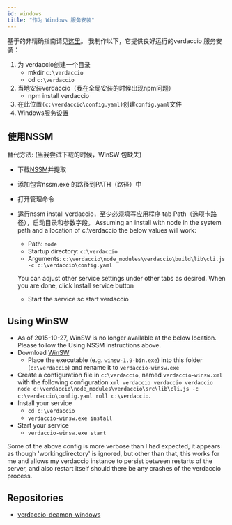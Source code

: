 ```yaml
---
id: windows
title: "作为 Windows 服务安装"
---
```

基于的非精确指南请见[这里](http://asysadmin.tumblr.com/post/32941224574/running-nginx-on-windows-as-a-service)。 我制作以下，它提供良好运行的verdaccio 服务安装：

1. 为 verdaccio创建一个目录 
    * mkdir `c:\verdaccio`
    * cd `c:\verdaccio`
2. 当地安装verdaccio（我在全局安装的时候出现npm问题） 
    * npm install verdaccio
3. 在此位置`(c:\verdaccio\config.yaml)`创建`config.yaml`文件
4. Windows服务设置

## 使用NSSM

替代方法: (当我尝试下载的时候，WinSW 包缺失)

* 下载[NSSM](https://www.nssm.cc/download/)并提取

* 添加包含nssm.exe 的路径到PATH（路径）中

* 打开管理命令

* 运行nssm install verdaccio，至少必须填写应用程序 tab Path（选项卡路径），启动目录和参数字段。 Assuming an install with node in the system path and a location of c:\verdaccio the below values will work:
    
    * Path: `node`
    * Startup directory: `c:\verdaccio`
    * Arguments: `c:\verdaccio\node_modules\verdaccio\build\lib\cli.js -c c:\verdaccio\config.yaml`
    
    You can adjust other service settings under other tabs as desired. When you are done, click Install service button
    
    * Start the service sc start verdaccio

## Using WinSW

* As of 2015-10-27, WinSW is no longer available at the below location. Please follow the Using NSSM instructions above.
* Download [WinSW](http://repo.jenkins-ci.org/releases/com/sun/winsw/winsw/) 
    * Place the executable (e.g. `winsw-1.9-bin.exe`) into this folder (`c:\verdaccio`) and rename it to `verdaccio-winsw.exe`
* Create a configuration file in `c:\verdaccio`, named `verdaccio-winsw.xml` with the following configuration `xml verdaccio verdaccio verdaccio node c:\verdaccio\node_modules\verdaccio\src\lib\cli.js -c c:\verdaccio\config.yaml roll c:\verdaccio`.
* Install your service 
    * `cd c:\verdaccio`
    * `verdaccio-winsw.exe install`
* Start your service 
    * `verdaccio-winsw.exe start`

Some of the above config is more verbose than I had expected, it appears as though 'workingdirectory' is ignored, but other than that, this works for me and allows my verdaccio instance to persist between restarts of the server, and also restart itself should there be any crashes of the verdaccio process.

## Repositories

* [verdaccio-deamon-windows](https://github.com/davidenke/verdaccio-deamon-windows)